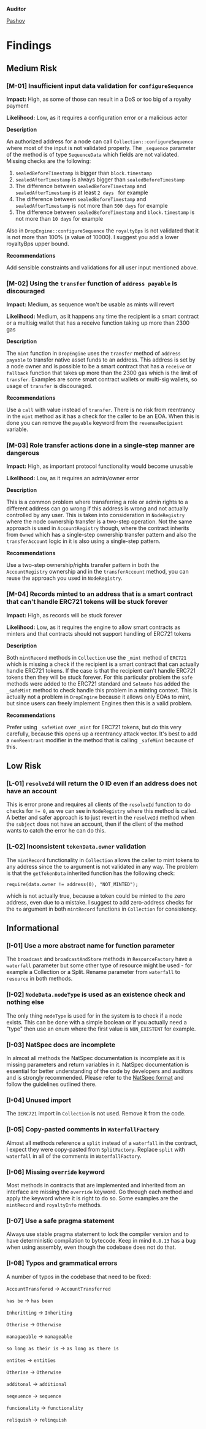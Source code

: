 **Auditor**

[Pashov](https://twitter.com/pashovkrum)

# Findings

## Medium Risk

### [M-01] Insufficient input data validation for `configureSequence`

**Impact:**
High, as some of those can result in a DoS or too big of a royalty payment

**Likelihood:**
Low, as it requires a configuration error or a malicious actor

**Description**

An authorized address for a node can call `Collection::configureSequence` where most of the input is not validated properly. The `_sequence` parameter of the method is of type `SequenceData` which fields are not validated. Missing checks are the following:

1.  `sealedBeforeTimestamp` is bigger than `block.timestamp`
2.  `sealedAfterTimestamp` is always bigger than `sealedBeforeTimestamp`
3.  The difference between `sealedBeforeTimestamp` and `sealedAfterTimestamp` is at least `2 days ` for example
4.  The difference between `sealedBeforeTimestamp` and `sealedAfterTimestamp` is not more than `500 days` for example
5.  The difference between `sealedBeforeTimestamp` and `block.timestamp` is not more than `10 days` for example

Also in `DropEngine::configureSequence` the `royaltyBps` is not validated that it is not more than 100% (a value of 10000). I suggest you add a lower royaltyBps upper bound.

**Recommendations**

Add sensible constraints and validations for all user input mentioned above.

### [M-02] Using the `transfer` function of `address payable` is discouraged

**Impact:**
Medium, as sequence won't be usable as mints will revert

**Likelihood:**
Medium, as it happens any time the recipient is a smart contract or a multisig wallet that has a receive function taking up more than 2300 gas

**Description**

The `mint` function in `DropEngine` uses the `transfer` method of `address payable` to transfer native asset funds to an address. This address is set by a node owner and is possible to be a smart contract that has a `receive` or `fallback` function that takes up more than the 2300 gas which is the limit of `transfer`. Examples are some smart contract wallets or multi-sig wallets, so usage of `transfer` is discouraged.

**Recommendations**

Use a `call` with value instead of `transfer`. There is no risk from reentrancy in the `mint` method as it has a check for the caller to be an EOA. When this is done you can remove the `payable` keyword from the `revenueRecipient` variable.

### [M-03] Role transfer actions done in a single-step manner are dangerous

**Impact:**
High, as important protocol functionality would become unusable

**Likelihood:**
Low, as it requires an admin/owner error

**Description**

This is a common problem where transferring a role or admin rights to a different address can go wrong if this address is wrong and not actually controlled by any user. This is taken into consideration in `NodeRegistry` where the node ownership transfer is a two-step operation. Not the same approach is used in `AccountRegistry` though, where the contract inherits from `Owned` which has a single-step ownership transfer pattern and also the `transferAccount` logic in it is also using a single-step pattern.

**Recommendations**

Use a two-step ownership/rights transfer pattern in both the `AccountRegistry` ownership and in the `transferAccount` method, you can reuse the approach you used in `NodeRegistry`.

### [M-04] Records minted to an address that is a smart contract that can't handle ERC721 tokens will be stuck forever

**Impact:**
High, as records will be stuck forever

**Likelihood:**
Low, as it requires the engine to allow smart contracts as minters and that contracts should not support handling of ERC721 tokens

**Description**

Both `mintRecord` methods in `Collection` use the `_mint` method of `ERC721` which is missing a check if the recipient is a smart contract that can actually handle ERC721 tokens. If the case is that the recipient can't handle ERC721 tokens then they will be stuck forever. For this particular problem the `safe` methods were added to the ERC721 standard and `Solmate` has added the `_safeMint` method to check handle this problem in a minting context. This is actually not a problem in `DropEngine` because it allows only EOAs to mint, but since users can freely implement Engines then this is a valid problem.

**Recommendations**

Prefer using `_safeMint` over `_mint` for ERC721 tokens, but do this very carefully, because this opens up a reentrancy attack vector. It's best to add a `nonReentrant` modifier in the method that is calling `_safeMint` because of this.

## Low Risk

### [L-01] `resolveId` will return the 0 ID even if an address does not have an account

This is error prone and requires all clients of the `resolveId` function to do checks for `!= 0`, as we can see in `NodeRegistry` where this method is called. A better and safer approach is to just revert in the `resolveId` method when the `subject` does not have an account, then if the client of the method wants to catch the error he can do this.

### [L-02] Inconsistent `tokenData.owner` validation

The `mintRecord` functionality in `Collection` allows the caller to mint tokens to any address since the `to` argument is not validated in any way. The problem is that the `getTokenData` inherited function has the following check:

```solidity
require(data.owner != address(0), "NOT_MINTED");
```

which is not actually true, because a token could be minted to the zero address, even due to a mistake. I suggest to add zero-address checks for the `to` argument in both `mintRecord` functions in `Collection` for consistency.

## Informational

### [I-01] Use a more abstract name for function parameter

The `broadcast` and `broadcastAndStore` methods in `ResourceFactory` have a `waterfall` parameter but some other type of resource might be used - for example a Collection or a Split. Rename parameter from `waterfall` to `resource` in both methods.

### [I-02] `NodeData.nodeType` is used as an existence check and nothing else

The only thing `nodeType` is used for in the system is to check if a node exists. This can be done with a simple boolean or if you actually need a "type" then use an enum where the first value is `NON_EXISTENT` for example.

### [I-03] NatSpec docs are incomplete

In almost all methods the NatSpec documentation is incomplete as it is missing parameters and return variables in it. NatSpec documentation is essential for better understanding of the code by developers and auditors and is strongly recommended. Please refer to the [NatSpec format](https://docs.soliditylang.org/en/v0.8.17/natspec-format.html) and follow the guidelines outlined there.

### [I-04] Unused import

The `IERC721` import in `Collection` is not used. Remove it from the code.

### [I-05] Copy-pasted comments in `WaterfallFactory`

Almost all methods reference a `split` instead of a `waterfall` in the contract, I expect they were copy-pasted from `SplitFactory`. Replace `split` with `waterfall` in all of the comments in `WaterfallFactory`.

### [I-06] Missing `override` keyword

Most methods in contracts that are implemented and inherited from an interface are missing the `override` keyword. Go through each method and apply the keyword where it is right to do so. Some examples are the `mintRecord` and `royaltyInfo` methods.

### [I-07] Use a safe pragma statement

Always use stable pragma statement to lock the compiler version and to have deterministic compilation to bytecode. Keep in mind `0.8.13` has a bug when using assembly, even though the codebase does not do that.

### [I-08] Typos and grammatical errors

A number of typos in the codebase that need to be fixed:

`AccountTransfered` -> `AccountTransferred`

`has be` -> `has been`

`Inheritting` -> `Inheriting`

`Otherise` -> `Otherwise`

`managaeable` -> `manageable`

`so long as their is` -> `as long as there is`

`entites` -> `entities`

`Otherise` -> `Otherwise`

`additonal` -> `additional`

`seqeuence` -> `sequence`

`funcionality` -> `functionality`

`reliquish` -> `relinquish`
